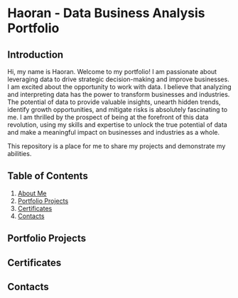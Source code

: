 # Haoran - Data Business Analysis Portfolio

## Introduction <a name="About"></a>

Hi, my name is Haoran. Welcome to my portfolio! I am passionate about leveraging data to drive strategic decision-making and improve businesses. I am excited about the opportunity to work with data. I believe that analyzing and interpreting data has the power to transform businesses and industries. The potential of data to provide valuable insights, unearth hidden trends, identify growth opportunities, and mitigate risks is absolutely fascinating to me. I am thrilled by the prospect of being at the forefront of this data revolution, using my skills and expertise to unlock the true potential of data and make a meaningful impact on businesses and industries as a whole.

This repository is a place for me to share my projects and demonstrate my abilities.

## Table of Contents
1. [About Me](#About)
2. [Portfolio Projects](#Projects)
3. [Certificates](#Certificates)
4. [Contacts](#Contacts)

## Portfolio Projects <a name="Projects"></a>

## Certificates <a name="Certificates"></a>

## Contacts <a name="Contacts"></a>
